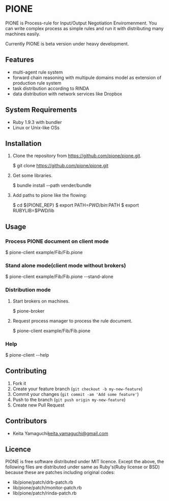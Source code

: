 # PIONE

PIONE is Process-rule for Input/Output Negotiation Enviromenment. You can write
complex process as simple rules and run it with distributing many machines easily.

Currently PIONE is beta version under heavy development.

## Features

* multi-agent rule system
* forward chain reasoning with multipule domains model as extension of production rule system
* task distribution according to RINDA
* data distribution with network services like Dropbox

## System Requirements

* Ruby 1.9.3 with bundler
* Linux or Unix-like OSs

## Installation

1. Clone the repository from https://github.com/pione/pione.git.

   $ git clone https://github.com/pione/pione.git

2. Get some libraries.

   $ bundle install --path vender/bundle

3. Add paths to pione like the flowing:

   $ cd ${PIONE_REP}
   $ export PATH=$PWD/bin:$PATH
   $ export RUBYLIB=$PWD/lib

## Usage

### Process PIONE document on client mode

   $ pione-client example/Fib/Fib.pione

### Stand alone mode(client mode without brokers)

   $ pione-client example/Fib/Fib.pione --stand-alone

### Distribution mode

1. Start brokers on machines.

   $ pione-broker

2. Request process manager to process the rule document.

   $ pione-client example/Fib/Fib.pione

### Help

   $ pione-client --help

## Contributing

1. Fork it
2. Create your feature branch (`git checkout -b my-new-feature`)
3. Commit your changes (`git commit -am 'Add some feature'`)
4. Push to the branch (`git push origin my-new-feature`)
5. Create new Pull Request

## Contributors

* Keita Yamaguchi<keita.yamaguchi@gmail.com>

## Licence

PIONE is free software distributed under MIT licence. Except the above, the
following files are distributed under same as Ruby's(Ruby license or BSD)
because these are patches including original codes:

* lib/pione/patch/drb-patch.rb
* lib/pione/patch/monitor-patch.rb
* lib/pione/patch/rinda-patch.rb

